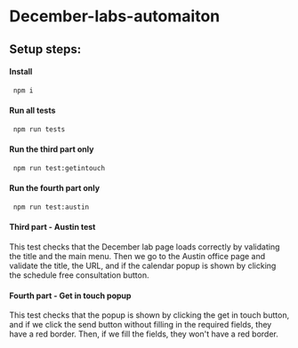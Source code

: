 
# December-labs-automaiton

## Setup steps: 

#### Install
```bash
 npm i
```
#### Run all tests
```bash
 npm run tests
```
#### Run the third part only
```bash
 npm run test:getintouch
```
#### Run the fourth part only 
```bash
 npm run test:austin
```

#### Third part - Austin test

This test checks that the December lab page loads correctly by validating the title and the main menu. Then we go to the Austin office page and validate the title, the URL, and if the calendar popup is shown by clicking the schedule free consultation button. 

#### Fourth part - Get in touch popup

This test checks that the popup is shown by clicking the get in touch button, and if we click the send button without filling in the required fields, they have a red border. Then, if we fill the fields, they won't have a red border.